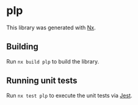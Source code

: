 # plp

This library was generated with [Nx](https://nx.dev).



## Building

Run `nx build plp` to build the library.





## Running unit tests

Run `nx test plp` to execute the unit tests via [Jest](https://jestjs.io).


